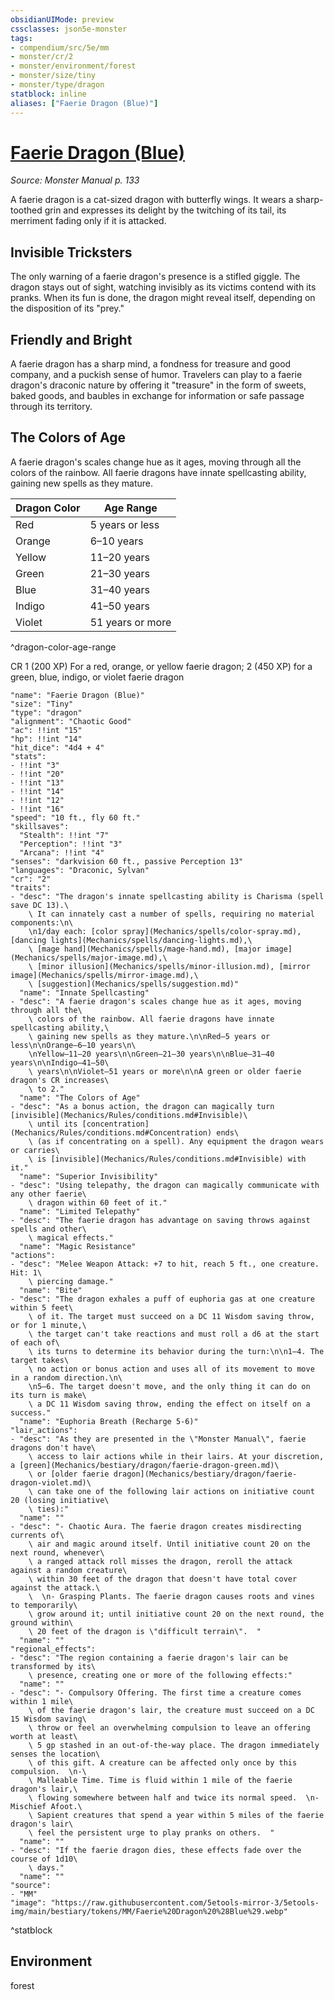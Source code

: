 ```yaml
---
obsidianUIMode: preview
cssclasses: json5e-monster
tags:
- compendium/src/5e/mm
- monster/cr/2
- monster/environment/forest
- monster/size/tiny
- monster/type/dragon
statblock: inline
aliases: ["Faerie Dragon (Blue)"]
---
```

# [Faerie Dragon (Blue)](Mechanics\bestiary\dragon/faerie-dragon-blue.md)
*Source: Monster Manual p. 133*  

A faerie dragon is a cat-sized dragon with butterfly wings. It wears a sharp-toothed grin and expresses its delight by the twitching of its tail, its merriment fading only if it is attacked.

## Invisible Tricksters

The only warning of a faerie dragon's presence is a stifled giggle. The dragon stays out of sight, watching invisibly as its victims contend with its pranks. When its fun is done, the dragon might reveal itself, depending on the disposition of its "prey."

## Friendly and Bright

A faerie dragon has a sharp mind, a fondness for treasure and good company, and a puckish sense of humor. Travelers can play to a faerie dragon's draconic nature by offering it "treasure" in the form of sweets, baked goods, and baubles in exchange for information or safe passage through its territory.

## The Colors of Age

A faerie dragon's scales change hue as it ages, moving through all the colors of the rainbow. All faerie dragons have innate spellcasting ability, gaining new spells as they mature.

| Dragon Color | Age Range |
|--------------|-----------|
| Red | 5 years or less |
| Orange | 6–10 years |
| Yellow | 11–20 years |
| Green | 21–30 years |
| Blue | 31–40 years |
| Indigo | 41–50 years |
| Violet | 51 years or more |
^dragon-color-age-range

CR 1 (200 XP) For a red, orange, or yellow faerie dragon; 2 (450 XP) for a green, blue, indigo, or violet faerie dragon

```statblock
"name": "Faerie Dragon (Blue)"
"size": "Tiny"
"type": "dragon"
"alignment": "Chaotic Good"
"ac": !!int "15"
"hp": !!int "14"
"hit_dice": "4d4 + 4"
"stats":
- !!int "3"
- !!int "20"
- !!int "13"
- !!int "14"
- !!int "12"
- !!int "16"
"speed": "10 ft., fly 60 ft."
"skillsaves":
  "Stealth": !!int "7"
  "Perception": !!int "3"
  "Arcana": !!int "4"
"senses": "darkvision 60 ft., passive Perception 13"
"languages": "Draconic, Sylvan"
"cr": "2"
"traits":
- "desc": "The dragon's innate spellcasting ability is Charisma (spell save DC 13).\
    \ It can innately cast a number of spells, requiring no material components:\n\
    \n1/day each: [color spray](Mechanics/spells/color-spray.md), [dancing lights](Mechanics/spells/dancing-lights.md),\
    \ [mage hand](Mechanics/spells/mage-hand.md), [major image](Mechanics/spells/major-image.md),\
    \ [minor illusion](Mechanics/spells/minor-illusion.md), [mirror image](Mechanics/spells/mirror-image.md),\
    \ [suggestion](Mechanics/spells/suggestion.md)"
  "name": "Innate Spellcasting"
- "desc": "A faerie dragon's scales change hue as it ages, moving through all the\
    \ colors of the rainbow. All faerie dragons have innate spellcasting ability,\
    \ gaining new spells as they mature.\n\nRed—5 years or less\n\nOrange—6–10 years\n\
    \nYellow—11–20 years\n\nGreen—21–30 years\n\nBlue—31–40 years\n\nIndigo—41–50\
    \ years\n\nViolet—51 years or more\n\nA green or older faerie dragon's CR increases\
    \ to 2."
  "name": "The Colors of Age"
- "desc": "As a bonus action, the dragon can magically turn [invisible](Mechanics/Rules/conditions.md#Invisible)\
    \ until its [concentration](Mechanics/Rules/conditions.md#Concentration) ends\
    \ (as if concentrating on a spell). Any equipment the dragon wears or carries\
    \ is [invisible](Mechanics/Rules/conditions.md#Invisible) with it."
  "name": "Superior Invisibility"
- "desc": "Using telepathy, the dragon can magically communicate with any other faerie\
    \ dragon within 60 feet of it."
  "name": "Limited Telepathy"
- "desc": "The faerie dragon has advantage on saving throws against spells and other\
    \ magical effects."
  "name": "Magic Resistance"
"actions":
- "desc": "Melee Weapon Attack: +7 to hit, reach 5 ft., one creature. Hit: 1\
    \ piercing damage."
  "name": "Bite"
- "desc": "The dragon exhales a puff of euphoria gas at one creature within 5 feet\
    \ of it. The target must succeed on a DC 11 Wisdom saving throw, or for 1 minute,\
    \ the target can't take reactions and must roll a d6 at the start of each of\
    \ its turns to determine its behavior during the turn:\n\n1–4. The target takes\
    \ no action or bonus action and uses all of its movement to move in a random direction.\n\
    \n5–6. The target doesn't move, and the only thing it can do on its turn is make\
    \ a DC 11 Wisdom saving throw, ending the effect on itself on a success."
  "name": "Euphoria Breath (Recharge 5-6)"
"lair_actions":
- "desc": "As they are presented in the \"Monster Manual\", faerie dragons don't have\
    \ access to lair actions while in their lairs. At your discretion, a [green](Mechanics/bestiary/dragon/faerie-dragon-green.md)\
    \ or [older faerie dragon](Mechanics/bestiary/dragon/faerie-dragon-violet.md)\
    \ can take one of the following lair actions on initiative count 20 (losing initiative\
    \ ties):"
  "name": ""
- "desc": "- Chaotic Aura. The faerie dragon creates misdirecting currents of\
    \ air and magic around itself. Until initiative count 20 on the next round, whenever\
    \ a ranged attack roll misses the dragon, reroll the attack against a random creature\
    \ within 30 feet of the dragon that doesn't have total cover against the attack.\
    \  \n- Grasping Plants. The faerie dragon causes roots and vines to temporarily\
    \ grow around it; until initiative count 20 on the next round, the ground within\
    \ 20 feet of the dragon is \"difficult terrain\".  "
  "name": ""
"regional_effects":
- "desc": "The region containing a faerie dragon's lair can be transformed by its\
    \ presence, creating one or more of the following effects:"
  "name": ""
- "desc": "- Compulsory Offering. The first time a creature comes within 1 mile\
    \ of the faerie dragon's lair, the creature must succeed on a DC 15 Wisdom saving\
    \ throw or feel an overwhelming compulsion to leave an offering worth at least\
    \ 5 gp stashed in an out-of-the-way place. The dragon immediately senses the location\
    \ of this gift. A creature can be affected only once by this compulsion.  \n-\
    \ Malleable Time. Time is fluid within 1 mile of the faerie dragon's lair,\
    \ flowing somewhere between half and twice its normal speed.  \n- Mischief Afoot.\
    \ Sapient creatures that spend a year within 5 miles of the faerie dragon's lair\
    \ feel the persistent urge to play pranks on others.  "
  "name": ""
- "desc": "If the faerie dragon dies, these effects fade over the course of 1d10\
    \ days."
  "name": ""
"source":
- "MM"
"image": "https://raw.githubusercontent.com/5etools-mirror-3/5etools-img/main/bestiary/tokens/MM/Faerie%20Dragon%20%28Blue%29.webp"
```
^statblock

## Environment

forest